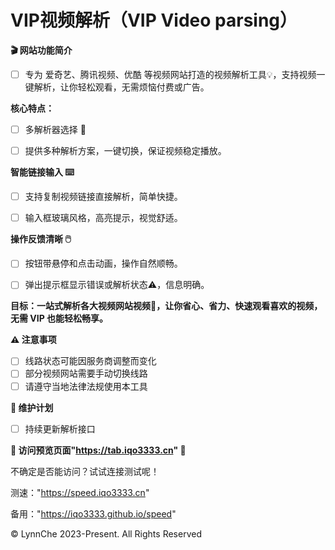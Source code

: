 # VIP视频解析（VIP Video parsing）

**🎬 网站功能简介**

- [ ] 专为 爱奇艺、腾讯视频、优酷 等视频网站打造的视频解析工具💡，支持视频一键解析，让你轻松观看，无需烦恼付费或广告。

**核心特点：**

- [ ] 多解析器选择 🔧

- [ ] 提供多种解析方案，一键切换，保证视频稳定播放。

**智能链接输入 ⌨️**

- [ ] 支持复制视频链接直接解析，简单快捷。

- [ ] 输入框玻璃风格，高亮提示，视觉舒适。

**操作反馈清晰 🖱️**

- [ ] 按钮带悬停和点击动画，操作自然顺畅。

- [ ] 弹出提示框显示错误或解析状态⚠️，信息明确。


**目标：一站式解析各大视频网站视频🎥，让你省心、省力、快速观看喜欢的视频，无需 VIP 也能轻松畅享。**

**⚠️ 注意事项**

- [ ] 线路状态可能因服务商调整而变化
- [ ] 部分视频网站需要手动切换线路
- [ ] 请遵守当地法律法规使用本工具

**🔄 维护计划**
- [ ] 持续更新解析接口


**📌 访问预览页面"https://tab.iqo3333.cn" 🔗**

不确定是否能访问？试试连接测试呢！

测速："https://speed.iqo3333.cn"

备用："https://iqo3333.github.io/speed"

© LynnChe 2023-Present. All Rights Reserved

